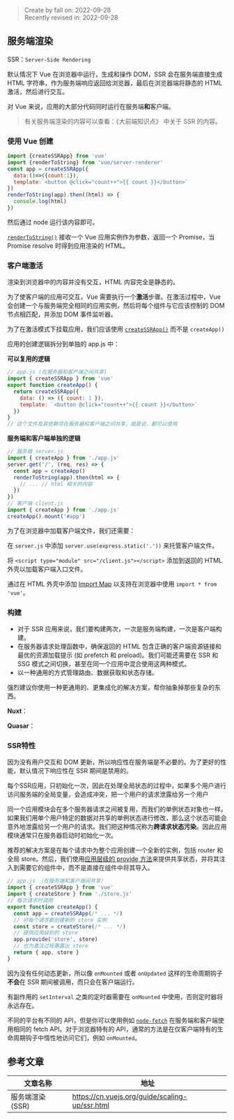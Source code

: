 > Create by fall on: 2022-09-28<br/>
> Recently revised in: 2022-09-28

## 服务端渲染

SSR：`Server-Side Rendering`

默认情况下 Vue 在浏览器中运行，生成和操作 DOM，SSR 会在服务端直接生成 HTML 字符串，作为服务端响应返回给浏览器，最后在浏览器端将静态的 HTML 激活，然后进行交互。

对 Vue 来说，应用的大部分代码同时运行在服务端**和**客户端。

> 有关服务端渲染的内容可以查看：《大前端知识点》 中关于 SSR 的内容。

### 使用 Vue 创建

```js
import {createSSRApp} from 'vue'
import {renderToString} from 'vue/server-renderer'
const app = createSSRApp({
  data:()=>({count:1}),
  template:`<button @click="count++">{{ count }}</button>`
})
renderToString(app).then((html) => {
  console.log(html)
})
```

然后通过 node 运行该内容即可。

[`renderToString()`](https://cn.vuejs.org/api/ssr.html#rendertostring) 接收一个 Vue 应用实例作为参数，返回一个 Promise，当 Promise resolve 时得到应用渲染的 HTML。

### 客户端激活

渲染到浏览器中的内容并没有交互，HTML 内容完全是静态的。

为了使客户端的应用可交互，Vue 需要执行一个**激活**步骤。在激活过程中，Vue 会创建一个与服务端完全相同的应用实例，然后将每个组件与它应该控制的 DOM 节点相匹配，并添加 DOM 事件监听器。

为了在激活模式下挂载应用，我们应该使用 [`createSSRApp()`](https://cn.vuejs.org/api/application.html#createssrapp) 而不是 `createApp()`

应用的创建逻辑拆分到单独的 app.js 中：

**可以复用的逻辑**

```js
// app.js (在服务器和客户端之间共享)
import { createSSRApp } from 'vue'
export function createApp() {
  return createSSRApp({
    data: () => ({ count: 1 }),
    template: `<button @click="count++">{{ count }}</button>`
  })
}
// 这个文件及其依赖项在服务器和客户端之间共享，就是说，都可以使用
```

**服务端和客户端单独的逻辑**

```js
// 服务端 server.js
import { createApp } from './app.js'
server.get('/', (req, res) => {
  const app = createApp()
  renderToString(app).then(html => {
    // ... // html 相关的内容
  })
})
// 客户端 client.js
import { createApp } from './app.js'
createApp().mount('#app')
```

为了在浏览器中加载客户端文件，我们还需要：

在 `server.js` 中添加 `server.use(express.static('.'))` 来托管客户端文件。

将 `<script type="module" src="/client.js"></script>` 添加到返回的 HTML 外壳以加载客户端入口文件。

通过在 HTML 外壳中添加 [Import Map](https://github.com/WICG/import-maps) 以支持在浏览器中使用 `import * from 'vue'`。

### 构建

- 对于 SSR 应用来说，我们要构建两次，一次是服务端构建，一次是客户端构建。
- 在服务器请求处理函数中，确保返回的 HTML 包含正确的客户端资源链接和最优的资源加载提示 (如 prefetch 和 preload)。我们可能还需要在 SSR 和 SSG 模式之间切换，甚至在同一个应用中混合使用这两种模式。
- 以一种通用的方式管理路由、数据获取和状态存储。

强烈建议你使用一种更通用的、更集成化的解决方案，帮你抽象掉那些复杂的东西。

**Nuxt**：

**Quasar**：

### SSR特性

因为没有用户交互和 DOM 更新，所以响应性在服务端是不必要的。为了更好的性能，默认情况下响应性在 SSR 期间是禁用的。

每个SSR应用，只初始化一次，因此在处理全局状态的过程中，如果多个用户进行访问服务端的全局变量，会造成冲突，把一个用户的请求泄露给另一个用户

同一个应用模块会在多个服务器请求之间被复用，而我们的单例状态对象也一样。如果我们用单个用户特定的数据对共享的单例状态进行修改，那么这个状态可能会意外地泄露给另一个用户的请求。我们把这种情况称为**跨请求状态污染**。因此应用模块通常只在服务器启动时初始化一次。

推荐的解决方案是在每个请求中为整个应用创建一个全新的实例，包括 router 和全局 store。然后，我们使用[应用层级的 provide 方法](https://cn.vuejs.org/guide/components/provide-inject.html#app-level-provide)来提供共享状态，并将其注入到需要它的组件中，而不是直接在组件中将其导入。

```js
// app.js （在服务端和客户端间共享）
import { createSSRApp } from 'vue'
import { createStore } from './store.js'
// 每次请求时调用
export function createApp() {
  const app = createSSRApp(/* ... */)
  // 对每个请求都创建新的 store 实例
  const store = createStore(/* ... */)
  // 提供应用级别的 store
  app.provide('store', store)
  // 也为激活过程暴露出 store
  return { app, store }
}
```

因为没有任何动态更新，所以像 `onMounted` 或者 `onUpdated` 这样的生命周期钩子**不会**在 SSR 期间被调用，而只会在客户端运行。

有副作用的 `setInterval` 之类的定时器需要在 `onMounted` 中使用，否则定时器将永远存在。

不同的平台有不同的 API，但是你可以使用例如 [`node-fetch`](https://github.com/node-fetch/node-fetch) 在服务端和客户端使用相同的 fetch API。对于浏览器特有的 API，通常的方法是在仅客户端特有的生命周期钩子中惰性地访问它们，例如 `onMounted`。

## 参考文章

| 文章名称         | 地址                                           |
| ---------------- | ---------------------------------------------- |
| 服务端渲染 (SSR) | https://cn.vuejs.org/guide/scaling-up/ssr.html |


